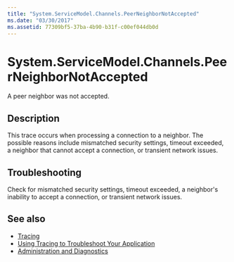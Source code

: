 ```yaml
---
title: "System.ServiceModel.Channels.PeerNeighborNotAccepted"
ms.date: "03/30/2017"
ms.assetid: 77309bf5-37ba-4b90-b31f-c00ef044db0d
---
```

# System.ServiceModel.Channels.PeerNeighborNotAccepted
A peer neighbor was not accepted.  
  
## Description  
 This trace occurs when processing a connection to a neighbor. The possible reasons include mismatched security settings, timeout exceeded, a neighbor that cannot accept a connection, or transient network issues.  
  
## Troubleshooting  
 Check for mismatched security settings, timeout exceeded, a neighbor's inability to accept a connection, or transient network issues.  
  
## See also
- [Tracing](../../../../../docs/framework/wcf/diagnostics/tracing/index.md)
- [Using Tracing to Troubleshoot Your Application](../../../../../docs/framework/wcf/diagnostics/tracing/using-tracing-to-troubleshoot-your-application.md)
- [Administration and Diagnostics](../../../../../docs/framework/wcf/diagnostics/index.md)
